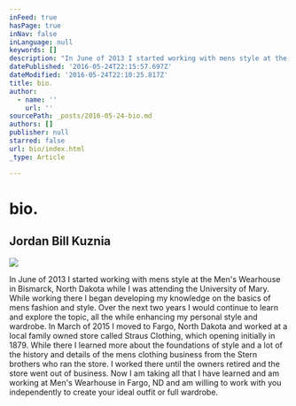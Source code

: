 ```yaml
---
inFeed: true
hasPage: true
inNav: false
inLanguage: null
keywords: []
description: "In June of 2013 I started working with mens style at the Men's Wearhouse in Bismarck, North Dakota while I was attending the University of Mary. While working there I began developing my knowledge on the basics of mens fashion and style. Over the next two years I would continue to learn and explore the topic, all the while enhancing my personal style and wardrobe. In March of 2015 I moved to Fargo, North Dakota and worked at a local family owned store called Straus Clothing, which opening initially in 1879. While there I learned more about the foundations of style and a lot of the history and details of the mens clothing business from the Stern brothers who ran the store. I worked there until the owners retired and the store went out of business. Now I am taking all that I have learned and am working at Men's Wearhouse in Fargo, ND and am willing to work with you independently to create your ideal outfit or full wardrobe."
datePublished: '2016-05-24T22:15:57.697Z'
dateModified: '2016-05-24T22:10:25.817Z'
title: bio.
author:
  - name: ''
    url: ''
sourcePath: _posts/2016-05-24-bio.md
authors: []
publisher: null
starred: false
url: bio/index.html
_type: Article

---
```

# bio.

## Jordan Bill Kuznia
![](https://s3-us-west-2.amazonaws.com/the-grid-img/p/c27b9e186e3450c35f383dab9c9b5fdca46dca7b.jpg)

In June of 2013 I started working with mens style at the Men's Wearhouse in Bismarck, North Dakota while I was attending the University of Mary. While working there I began developing my knowledge on the basics of mens fashion and style. Over the next two years I would continue to learn and explore the topic, all the while enhancing my personal style and wardrobe. In March of 2015 I moved to Fargo, North Dakota and worked at a local family owned store called Straus Clothing, which opening initially in 1879\. While there I learned more about the foundations of style and a lot of the history and details of the mens clothing business from the Stern brothers who ran the store. I worked there until the owners retired and the store went out of business. Now I am taking all that I have learned and am working at Men's Wearhouse in Fargo, ND and am willing to work with you independently to create your ideal outfit or full wardrobe.